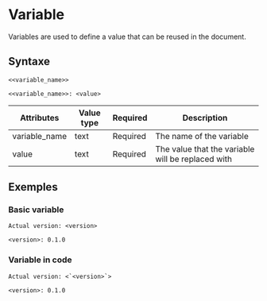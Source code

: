 # Variable

Variables are used to define a value that can be reused in the document.

## Syntaxe

```syntaxe
<<variable_name>>

<<variable_name>>: <value>
```

| Attributes    | Value type | Required | Description                                       |
| ------------- | ---------- | -------- | ------------------------------------------------- |
| variable_name | text       | Required | The name of the variable                          |
| value         | text       | Required | The value that the variable will be replaced with |

## Exemples

### Basic variable

```
Actual version: <version>

<version>: 0.1.0
```

### Variable in code

```
Actual version: <`<version>`>

<version>: 0.1.0
```
